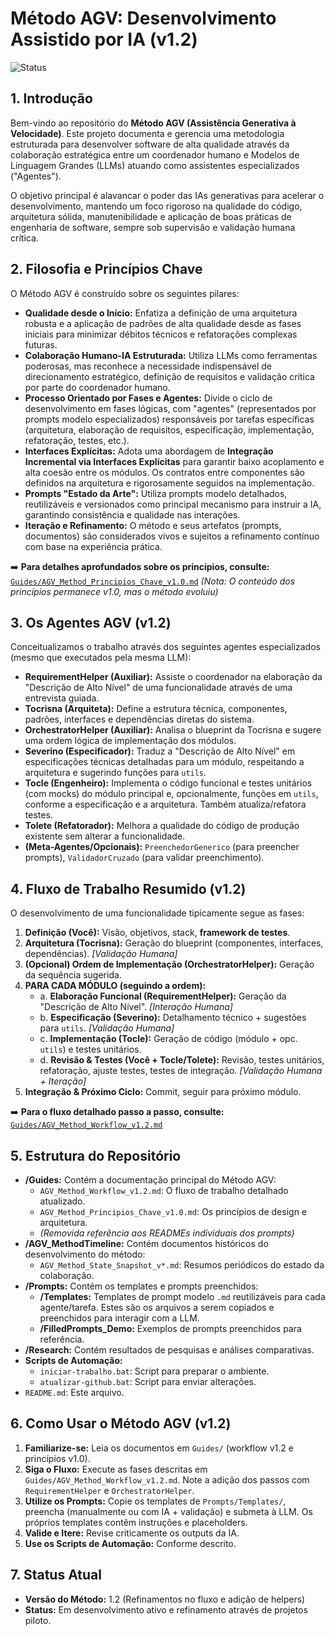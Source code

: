 # Método AGV: Desenvolvimento Assistido por IA (v1.2)

![Status](https://img.shields.io/badge/Status-Em%20Desenvolvimento%20(v1.2)-orange)

## 1. Introdução

Bem-vindo ao repositório do **Método AGV (Assistência Generativa à Velocidade)**. Este projeto documenta e gerencia uma metodologia estruturada para desenvolver software de alta qualidade através da colaboração estratégica entre um coordenador humano e Modelos de Linguagem Grandes (LLMs) atuando como assistentes especializados ("Agentes").

O objetivo principal é alavancar o poder das IAs generativas para acelerar o desenvolvimento, mantendo um foco rigoroso na qualidade do código, arquitetura sólida, manutenibilidade e aplicação de boas práticas de engenharia de software, sempre sob supervisão e validação humana crítica.

## 2. Filosofia e Princípios Chave

O Método AGV é construído sobre os seguintes pilares:

*   **Qualidade desde o Início:** Enfatiza a definição de uma arquitetura robusta e a aplicação de padrões de alta qualidade desde as fases iniciais para minimizar débitos técnicos e refatorações complexas futuras.
*   **Colaboração Humano-IA Estruturada:** Utiliza LLMs como ferramentas poderosas, mas reconhece a necessidade indispensável de direcionamento estratégico, definição de requisitos e validação crítica por parte do coordenador humano.
*   **Processo Orientado por Fases e Agentes:** Divide o ciclo de desenvolvimento em fases lógicas, com "agentes" (representados por prompts modelo especializados) responsáveis por tarefas específicas (arquitetura, elaboração de requisitos, especificação, implementação, refatoração, testes, etc.).
*   **Interfaces Explícitas:** Adota uma abordagem de **Integração Incremental via Interfaces Explícitas** para garantir baixo acoplamento e alta coesão entre os módulos. Os contratos entre componentes são definidos na arquitetura e rigorosamente seguidos na implementação.
*   **Prompts "Estado da Arte":** Utiliza prompts modelo detalhados, reutilizáveis e versionados como principal mecanismo para instruir a IA, garantindo consistência e qualidade nas interações.
*   **Iteração e Refinamento:** O método e seus artefatos (prompts, documentos) são considerados vivos e sujeitos a refinamento contínuo com base na experiência prática.

➡️ **Para detalhes aprofundados sobre os princípios, consulte:** [`Guides/AGV_Method_Principios_Chave_v1.0.md`](./Guides/AGV_Method_Principios_Chave_v1.0.md) *(Nota: O conteúdo dos princípios permanece v1.0, mas o método evoluiu)*

## 3. Os Agentes AGV (v1.2)

Conceitualizamos o trabalho através dos seguintes agentes especializados (mesmo que executados pela mesma LLM):

*   **RequirementHelper (Auxiliar):** Assiste o coordenador na elaboração da "Descrição de Alto Nível" de uma funcionalidade através de uma entrevista guiada.
*   **Tocrisna (Arquiteta):** Define a estrutura técnica, componentes, padrões, interfaces e dependências diretas do sistema.
*   **OrchestratorHelper (Auxiliar):** Analisa o blueprint da Tocrisna e sugere uma ordem lógica de implementação dos módulos.
*   **Severino (Especificador):** Traduz a "Descrição de Alto Nível" em especificações técnicas detalhadas para um módulo, respeitando a arquitetura e sugerindo funções para `utils`.
*   **Tocle (Engenheiro):** Implementa o código funcional e testes unitários (com mocks) do módulo principal e, opcionalmente, funções em `utils`, conforme a especificação e a arquitetura. Também atualiza/refatora testes.
*   **Tolete (Refatorador):** Melhora a qualidade do código de produção existente sem alterar a funcionalidade.
*   **(Meta-Agentes/Opcionais):** `PreenchedorGenerico` (para preencher prompts), `ValidadorCruzado` (para validar preenchimento).

## 4. Fluxo de Trabalho Resumido (v1.2)

O desenvolvimento de uma funcionalidade tipicamente segue as fases:

1.  **Definição (Você):** Visão, objetivos, stack, **framework de testes**.
2.  **Arquitetura (Tocrisna):** Geração do blueprint (componentes, interfaces, dependências). *[Validação Humana]*
3.  **(Opcional) Ordem de Implementação (OrchestratorHelper):** Geração da sequência sugerida.
4.  **PARA CADA MÓDULO (seguindo a ordem):**
    *   a. **Elaboração Funcional (RequirementHelper):** Geração da "Descrição de Alto Nível". *[Interação Humana]*
    *   b. **Especificação (Severino):** Detalhamento técnico + sugestões para `utils`. *[Validação Humana]*
    *   c. **Implementação (Tocle):** Geração de código (módulo + opc. `utils`) e testes unitários.
    *   d. **Revisão & Testes (Você + Tocle/Tolete):** Revisão, testes unitários, refatoração, ajuste testes, testes de integração. *[Validação Humana + Iteração]*
5.  **Integração & Próximo Ciclo:** Commit, seguir para próximo módulo.

➡️ **Para o fluxo detalhado passo a passo, consulte:** [`Guides/AGV_Method_Workflow_v1.2.md`](./Guides/AGV_Method_Workflow_v1.2.md)

## 5. Estrutura do Repositório

*   **/Guides:** Contém a documentação principal do Método AGV:
    *   `AGV_Method_Workflow_v1.2.md`: O fluxo de trabalho detalhado atualizado.
    *   `AGV_Method_Principios_Chave_v1.0.md`: Os princípios de design e arquitetura.
    *   *(Removida referência aos READMEs individuais dos prompts)*
*   **/AGV_MethodTimeline:** Contém documentos históricos do desenvolvimento do método:
    *   `AGV_Method_State_Snapshot_v*.md`: Resumos periódicos do estado da colaboração.
*   **/Prompts:** Contém os templates e prompts preenchidos:
    *   **/Templates:** Templates de prompt modelo `.md` reutilizáveis para cada agente/tarefa. Estes são os arquivos a serem copiados e preenchidos para interagir com a LLM.
    *   **/FilledPrompts_Demo:** Exemplos de prompts preenchidos para referência.
*   **/Research:** Contém resultados de pesquisas e análises comparativas.
*   **Scripts de Automação:**
    *   `iniciar-trabalho.bat`: Script para preparar o ambiente.
    *   `atualizar-github.bat`: Script para enviar alterações.
*   `README.md`: Este arquivo.

## 6. Como Usar o Método AGV (v1.2)

1.  **Familiarize-se:** Leia os documentos em `Guides/` (workflow v1.2 e princípios v1.0).
2.  **Siga o Fluxo:** Execute as fases descritas em `Guides/AGV_Method_Workflow_v1.2.md`. Note a adição dos passos com `RequirementHelper` e `OrchestratorHelper`.
3.  **Utilize os Prompts:** Copie os templates de `Prompts/Templates/`, preencha (manualmente ou com IA + validação) e submeta à LLM. Os próprios templates contêm instruções e placeholders.
4.  **Valide e Itere:** Revise criticamente os outputs da IA.
5.  **Use os Scripts de Automação:** Conforme descrito.

## 7. Status Atual

*   **Versão do Método:** 1.2 (Refinamentos no fluxo e adição de helpers)
*   **Status:** Em desenvolvimento ativo e refinamento através de projetos piloto.